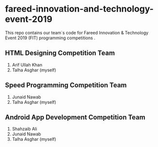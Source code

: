 # fareed-innovation-and-technology-event-2019
This repo contains our team`s code for Fareed Innovation &amp; Technology Event 2019 (FIT) programming competitions .

## HTML Designing Competition Team
1. Arif Ullah Khan
3. Talha Asghar (myself)


## Speed Programming Competition Team
1. Junaid Nawab
2. Talha Asghar (myself)


## Android App Development Competition Team
1. Shahzaib Ali
2. Junaid Nawab
3. Talha Asghar (myself)
